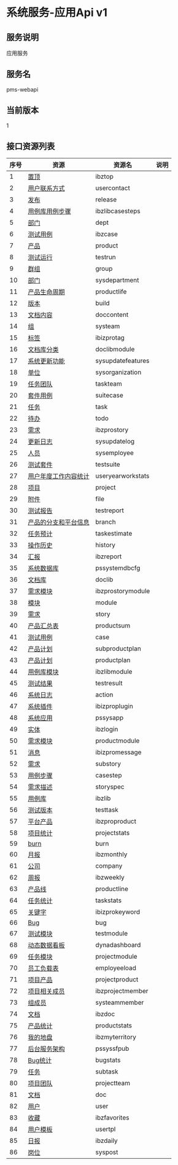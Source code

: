 
# 系统服务-应用Api v1
## 服务说明
应用服务

## 服务名
pms-webapi

## 当前版本
1

## 接口资源列表
| 序号 | 资源 | 资源名 | 说明 |
| ---- | ---- | ---- | ---- |
| 1 | [置顶](1/IbzTop) | ibztop |  |
| 2 | [用户联系方式](1/UserContact) | usercontact |  |
| 3 | [发布](1/Release) | release |  |
| 4 | [用例库用例步骤](1/IbzLibCaseSteps) | ibzlibcasesteps |  |
| 5 | [部门](1/Dept) | dept |  |
| 6 | [测试用例](1/IbzCase) | ibzcase |  |
| 7 | [产品](1/Product) | product |  |
| 8 | [测试运行](1/TestRun) | testrun |  |
| 9 | [群组](1/Group) | group |  |
| 10 | [部门](1/SysDepartment) | sysdepartment |  |
| 11 | [产品生命周期](1/ProductLife) | productlife |  |
| 12 | [版本](1/Build) | build |  |
| 13 | [文档内容](1/DocContent) | doccontent |  |
| 14 | [组](1/SysTeam) | systeam |  |
| 15 | [标签](1/IBIZProTag) | ibizprotag |  |
| 16 | [文档库分类](1/DocLibModule) | doclibmodule |  |
| 17 | [系统更新功能](1/SysUpdateFeatures) | sysupdatefeatures |  |
| 18 | [单位](1/SysOrganization) | sysorganization |  |
| 19 | [任务团队](1/TaskTeam) | taskteam |  |
| 20 | [套件用例](1/SuiteCase) | suitecase |  |
| 21 | [任务](1/Task) | task |  |
| 22 | [待办](1/Todo) | todo |  |
| 23 | [需求](1/IBZProStory) | ibzprostory |  |
| 24 | [更新日志](1/SysUpdateLog) | sysupdatelog |  |
| 25 | [人员](1/SysEmployee) | sysemployee |  |
| 26 | [测试套件](1/TestSuite) | testsuite |  |
| 27 | [用户年度工作内容统计](1/UserYearWorkStats) | useryearworkstats |  |
| 28 | [项目](1/Project) | project |  |
| 29 | [附件](1/File) | file |  |
| 30 | [测试报告](1/TestReport) | testreport |  |
| 31 | [产品的分支和平台信息](1/Branch) | branch |  |
| 32 | [任务预计](1/TaskEstimate) | taskestimate |  |
| 33 | [操作历史](1/History) | history |  |
| 34 | [汇报](1/IbzReport) | ibzreport |  |
| 35 | [系统数据库](1/PSSystemDBCfg) | pssystemdbcfg |  |
| 36 | [文档库](1/DocLib) | doclib |  |
| 37 | [需求模块](1/IBZProStoryModule) | ibzprostorymodule |  |
| 38 | [模块](1/Module) | module |  |
| 39 | [需求](1/Story) | story |  |
| 40 | [产品汇总表](1/ProductSum) | productsum |  |
| 41 | [测试用例](1/Case) | case |  |
| 42 | [产品计划](1/SubProductPlan) | subproductplan |  |
| 43 | [产品计划](1/ProductPlan) | productplan |  |
| 44 | [用例库模块](1/IbzLibModule) | ibzlibmodule |  |
| 45 | [测试结果](1/TestResult) | testresult |  |
| 46 | [系统日志](1/Action) | action |  |
| 47 | [系统插件](1/IBIZProPlugin) | ibizproplugin |  |
| 48 | [系统应用](1/PSSysApp) | pssysapp |  |
| 49 | [实体](1/IbzLogin) | ibzlogin |  |
| 50 | [需求模块](1/ProductModule) | productmodule |  |
| 51 | [消息](1/IBIZProMessage) | ibizpromessage |  |
| 52 | [需求](1/SubStory) | substory |  |
| 53 | [用例步骤](1/CaseStep) | casestep |  |
| 54 | [需求描述](1/StorySpec) | storyspec |  |
| 55 | [用例库](1/IbzLib) | ibzlib |  |
| 56 | [测试版本](1/TestTask) | testtask |  |
| 57 | [平台产品](1/IBZProProduct) | ibzproproduct |  |
| 58 | [项目统计](1/ProjectStats) | projectstats |  |
| 59 | [burn](1/Burn) | burn |  |
| 60 | [月报](1/IbzMonthly) | ibzmonthly |  |
| 61 | [公司](1/Company) | company |  |
| 62 | [周报](1/IbzWeekly) | ibzweekly |  |
| 63 | [产品线](1/ProductLine) | productline |  |
| 64 | [任务统计](1/TaskStats) | taskstats |  |
| 65 | [关键字](1/IBIZProKeyword) | ibizprokeyword |  |
| 66 | [Bug](1/Bug) | bug |  |
| 67 | [测试模块](1/TestModule) | testmodule |  |
| 68 | [动态数据看板](1/DynaDashboard) | dynadashboard |  |
| 69 | [任务模块](1/ProjectModule) | projectmodule |  |
| 70 | [员工负载表](1/EmpLoyeeload) | employeeload |  |
| 71 | [项目产品](1/ProjectProduct) | projectproduct |  |
| 72 | [项目相关成员](1/IbzProjectMember) | ibzprojectmember |  |
| 73 | [组成员](1/SysTeamMember) | systeammember |  |
| 74 | [文档](1/IBzDoc) | ibzdoc |  |
| 75 | [产品统计](1/ProductStats) | productstats |  |
| 76 | [我的地盘](1/IbzMyTerritory) | ibzmyterritory |  |
| 77 | [后台服务架构](1/PSSysSFPub) | pssyssfpub |  |
| 78 | [Bug统计](1/BugStats) | bugstats |  |
| 79 | [任务](1/SubTask) | subtask |  |
| 80 | [项目团队](1/ProjectTeam) | projectteam |  |
| 81 | [文档](1/Doc) | doc |  |
| 82 | [用户](1/User) | user |  |
| 83 | [收藏](1/IbzFavorites) | ibzfavorites |  |
| 84 | [用户模板](1/UserTpl) | usertpl |  |
| 85 | [日报](1/IbzDaily) | ibzdaily |  |
| 86 | [岗位](1/SysPost) | syspost |  |

